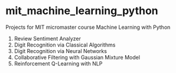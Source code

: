 # mit_machine_learning_python
Projects for MIT micromaster course Machine Learning with Python

1) Review Sentiment Analyzer
2) Digit Recognition via Classical Algorithms
3) Digit Recognition via Neural Networks
4) Collaborative Filtering with Gaussian Mixture Model
5) Reinforcement Q-Learning with NLP
